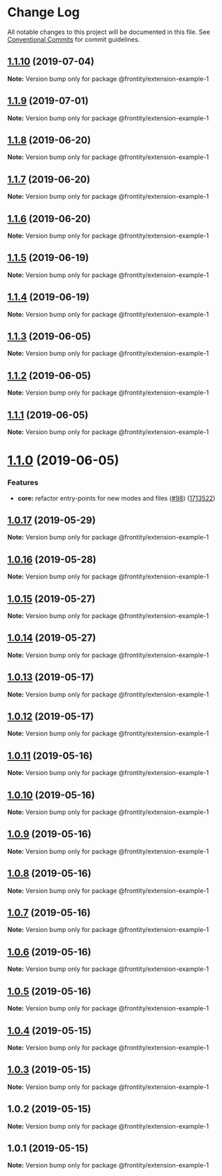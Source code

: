# Change Log

All notable changes to this project will be documented in this file.
See [Conventional Commits](https://conventionalcommits.org) for commit guidelines.

## [1.1.10](https://github.com/frontity/frontity/compare/@frontity/extension-example-1@1.1.9...@frontity/extension-example-1@1.1.10) (2019-07-04)

**Note:** Version bump only for package @frontity/extension-example-1





## [1.1.9](https://github.com/frontity/frontity/compare/@frontity/extension-example-1@1.1.8...@frontity/extension-example-1@1.1.9) (2019-07-01)

**Note:** Version bump only for package @frontity/extension-example-1





## [1.1.8](https://github.com/frontity/frontity/compare/@frontity/extension-example-1@1.1.7...@frontity/extension-example-1@1.1.8) (2019-06-20)

**Note:** Version bump only for package @frontity/extension-example-1





## [1.1.7](https://github.com/frontity/frontity/compare/@frontity/extension-example-1@1.1.6...@frontity/extension-example-1@1.1.7) (2019-06-20)

**Note:** Version bump only for package @frontity/extension-example-1





## [1.1.6](https://github.com/frontity/frontity/compare/@frontity/extension-example-1@1.1.5...@frontity/extension-example-1@1.1.6) (2019-06-20)

**Note:** Version bump only for package @frontity/extension-example-1





## [1.1.5](https://github.com/frontity/frontity/compare/@frontity/extension-example-1@1.1.4...@frontity/extension-example-1@1.1.5) (2019-06-19)

**Note:** Version bump only for package @frontity/extension-example-1





## [1.1.4](https://github.com/frontity/frontity/compare/@frontity/extension-example-1@1.1.3...@frontity/extension-example-1@1.1.4) (2019-06-19)

**Note:** Version bump only for package @frontity/extension-example-1





## [1.1.3](https://github.com/frontity/frontity/compare/@frontity/extension-example-1@1.1.2...@frontity/extension-example-1@1.1.3) (2019-06-05)

**Note:** Version bump only for package @frontity/extension-example-1





## [1.1.2](https://github.com/frontity/frontity/compare/@frontity/extension-example-1@1.1.1...@frontity/extension-example-1@1.1.2) (2019-06-05)

**Note:** Version bump only for package @frontity/extension-example-1





## [1.1.1](https://github.com/frontity/frontity/compare/@frontity/extension-example-1@1.1.0...@frontity/extension-example-1@1.1.1) (2019-06-05)

**Note:** Version bump only for package @frontity/extension-example-1





# [1.1.0](https://github.com/frontity/frontity/compare/@frontity/extension-example-1@1.0.17...@frontity/extension-example-1@1.1.0) (2019-06-05)


### Features

* **core:** refactor entry-points for new modes and files ([#98](https://github.com/frontity/frontity/issues/98)) ([1713522](https://github.com/frontity/frontity/commit/1713522))





## [1.0.17](https://github.com/frontity/frontity/compare/@frontity/extension-example-1@1.0.16...@frontity/extension-example-1@1.0.17) (2019-05-29)

**Note:** Version bump only for package @frontity/extension-example-1





## [1.0.16](https://github.com/frontity/frontity/compare/@frontity/extension-example-1@1.0.15...@frontity/extension-example-1@1.0.16) (2019-05-28)

**Note:** Version bump only for package @frontity/extension-example-1





## [1.0.15](https://github.com/frontity/frontity/compare/@frontity/extension-example-1@1.0.14...@frontity/extension-example-1@1.0.15) (2019-05-27)

**Note:** Version bump only for package @frontity/extension-example-1





## [1.0.14](https://github.com/frontity/frontity/compare/@frontity/extension-example-1@1.0.13...@frontity/extension-example-1@1.0.14) (2019-05-27)

**Note:** Version bump only for package @frontity/extension-example-1





## [1.0.13](https://github.com/frontity/frontity/compare/@frontity/extension-example-1@1.0.12...@frontity/extension-example-1@1.0.13) (2019-05-17)

**Note:** Version bump only for package @frontity/extension-example-1





## [1.0.12](https://github.com/frontity/frontity/compare/@frontity/extension-example-1@1.0.11...@frontity/extension-example-1@1.0.12) (2019-05-17)

**Note:** Version bump only for package @frontity/extension-example-1





## [1.0.11](https://github.com/frontity/frontity/compare/@frontity/extension-example-1@1.0.10...@frontity/extension-example-1@1.0.11) (2019-05-16)

**Note:** Version bump only for package @frontity/extension-example-1





## [1.0.10](https://github.com/frontity/frontity/compare/@frontity/extension-example-1@1.0.9...@frontity/extension-example-1@1.0.10) (2019-05-16)

**Note:** Version bump only for package @frontity/extension-example-1





## [1.0.9](https://github.com/frontity/frontity/compare/@frontity/extension-example-1@1.0.8...@frontity/extension-example-1@1.0.9) (2019-05-16)

**Note:** Version bump only for package @frontity/extension-example-1





## [1.0.8](https://github.com/frontity/frontity/compare/@frontity/extension-example-1@1.0.7...@frontity/extension-example-1@1.0.8) (2019-05-16)

**Note:** Version bump only for package @frontity/extension-example-1





## [1.0.7](https://github.com/frontity/frontity/compare/@frontity/extension-example-1@1.0.6...@frontity/extension-example-1@1.0.7) (2019-05-16)

**Note:** Version bump only for package @frontity/extension-example-1





## [1.0.6](https://github.com/frontity/frontity/compare/@frontity/extension-example-1@1.0.5...@frontity/extension-example-1@1.0.6) (2019-05-16)

**Note:** Version bump only for package @frontity/extension-example-1





## [1.0.5](https://github.com/frontity/frontity/compare/@frontity/extension-example-1@1.0.4...@frontity/extension-example-1@1.0.5) (2019-05-16)

**Note:** Version bump only for package @frontity/extension-example-1





## [1.0.4](https://github.com/frontity/frontity/compare/@frontity/extension-example-1@1.0.3...@frontity/extension-example-1@1.0.4) (2019-05-15)

**Note:** Version bump only for package @frontity/extension-example-1





## [1.0.3](https://github.com/frontity/frontity/compare/@frontity/extension-example-1@1.0.2...@frontity/extension-example-1@1.0.3) (2019-05-15)

**Note:** Version bump only for package @frontity/extension-example-1





## 1.0.2 (2019-05-15)

**Note:** Version bump only for package @frontity/extension-example-1





## 1.0.1 (2019-05-15)

**Note:** Version bump only for package @frontity/extension-example-1
